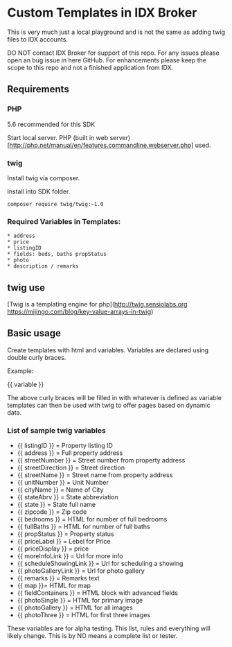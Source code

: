 # Custom Templates in IDX Broker

This is very much just a local playground and is not the same as adding twig files to IDX accounts.

DO NOT contact IDX Broker for support of this repo.
For any issues please open an bug issue in here GitHub.
For enhancements please keep the scope to this repo and not a finished application from IDX.

## Requirements

### PHP
5.6 recommended for this SDK

Start local server. PHP (built in web server)[http://php.net/manual/en/features.commandline.webserver.php] used.

### twig

Install twig via composer.

Install into SDK folder.

`composer require twig/twig:~1.0`

### Required Variables in Templates:
    * address
    * price
    * listingID
    * fields: beds, baths propStatus
    * photo
    * description / remarks

## twig use

[Twig is a templating engine for php](http://twig.sensiolabs.org https://mijingo.com/blog/key-value-arrays-in-twig)

## Basic usage

Create templates with html and variables. Variables are declared using double curly braces.

Example:

{{ variable }}

The above curly braces will be filled in with whatever is defined as variable
templates can then be used with twig to offer pages based on dynamic data.

### List of sample twig variables

* {{ listingID }} = Property listing ID
* {{ address }} = Full property address
* {{ streetNumber }} = Street number from property address
* {{ streetDirection }} = Street direction
* {{ streetName }} = Street name from property address
* {{ unitNumber }} = Unit Number
* {{ cityName }} = Name of City
* {{ stateAbrv }} = State abbreviation
* {{ state }} = State full name
* {{ zipcode }} = Zip code
* {{ bedrooms }} = HTML for number of full bedrooms
* {{ fullBaths }} = HTML for number of full baths
* {{ propStatus }} = Property status
* {{ priceLabel }} = Lebel for Price
* {{ priceDisplay }} = price
* {{ moreInfoLink }} = Url for more info
* {{ scheduleShowingLink }} = Url for scheduling a showing
* {{ photoGalleryLink }} = Url for photo gallery
* {{ remarks }} = Remarks text
* {{ map }}= HTML for map
* {{ fieldContainers }} = HTML block with advanced fields
* {{ photoSingle }} = HTML for primary image
* {{ photoGallery }} = HTML for all images
* {{ photoThree }} = HTML for first three images

These variables are for alpha testing. This list, rules and everything will likely change. This is by NO means a complete list or tester.
